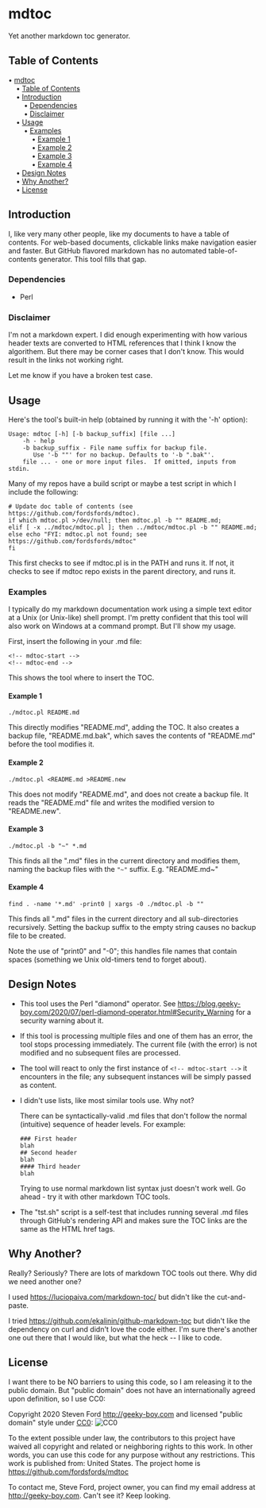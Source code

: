 # mdtoc

Yet another markdown toc generator.

## Table of Contents
<!-- mdtoc-start -->
&bull; [mdtoc](#mdtoc)  
&nbsp;&nbsp;&nbsp;&nbsp;&bull; [Table of Contents](#table-of-contents)  
&nbsp;&nbsp;&nbsp;&nbsp;&bull; [Introduction](#introduction)  
&nbsp;&nbsp;&nbsp;&nbsp;&nbsp;&nbsp;&nbsp;&nbsp;&bull; [Dependencies](#dependencies)  
&nbsp;&nbsp;&nbsp;&nbsp;&nbsp;&nbsp;&nbsp;&nbsp;&bull; [Disclaimer](#disclaimer)  
&nbsp;&nbsp;&nbsp;&nbsp;&bull; [Usage](#usage)  
&nbsp;&nbsp;&nbsp;&nbsp;&nbsp;&nbsp;&nbsp;&nbsp;&bull; [Examples](#examples)  
&nbsp;&nbsp;&nbsp;&nbsp;&nbsp;&nbsp;&nbsp;&nbsp;&nbsp;&nbsp;&nbsp;&nbsp;&bull; [Example 1](#example-1)  
&nbsp;&nbsp;&nbsp;&nbsp;&nbsp;&nbsp;&nbsp;&nbsp;&nbsp;&nbsp;&nbsp;&nbsp;&bull; [Example 2](#example-2)  
&nbsp;&nbsp;&nbsp;&nbsp;&nbsp;&nbsp;&nbsp;&nbsp;&nbsp;&nbsp;&nbsp;&nbsp;&bull; [Example 3](#example-3)  
&nbsp;&nbsp;&nbsp;&nbsp;&nbsp;&nbsp;&nbsp;&nbsp;&nbsp;&nbsp;&nbsp;&nbsp;&bull; [Example 4](#example-4)  
&nbsp;&nbsp;&nbsp;&nbsp;&bull; [Design Notes](#design-notes)  
&nbsp;&nbsp;&nbsp;&nbsp;&bull; [Why Another?](#why-another)  
&nbsp;&nbsp;&nbsp;&nbsp;&bull; [License](#license)  
<!-- TOC created by '/home/sford/bin/mdtoc.pl README.md' (see https://github.com/fordsfords/mdtoc) -->
<!-- mdtoc-end -->

## Introduction

I, like very many other people, like my documents to have a table of contents.
For web-based documents, clickable links make navigation easier and faster.
But GitHub flavored markdown has no automated table-of-contents generator.
This tool fills that gap.

### Dependencies

* Perl

### Disclaimer

I'm not a markdown expert.
I did enough experimenting with how various header texts are converted to
HTML references that I think I know the algorithem.
But there may be corner cases that I don't know.
This would result in the links not working right.

Let me know if you have a broken test case.

## Usage

Here's the tool's built-in help (obtained by running it with
the '-h' option):
````
Usage: mdtoc [-h] [-b backup_suffix] [file ...]
    -h - help
    -b backup_suffix - File name suffix for backup file.
       Use '-b ""' for no backup. Defaults to '-b ".bak"'.
    file ... - one or more input files.  If omitted, inputs from stdin.
````

Many of my repos have a build script or maybe a test script in which I include the following:
````
# Update doc table of contents (see https://github.com/fordsfords/mdtoc).
if which mdtoc.pl >/dev/null; then mdtoc.pl -b "" README.md;
elif [ -x ../mdtoc/mdtoc.pl ]; then ../mdtoc/mdtoc.pl -b "" README.md;
else echo "FYI: mdtoc.pl not found; see https://github.com/fordsfords/mdtoc"
fi
````

This first checks to see if mdtoc.pl is in the PATH and runs it.
If not, it checks to see if mdtoc repo exists in the parent directory,
and runs it.


### Examples

I typically do my markdown documentation work using a simple text editor
at a Unix (or Unix-like) shell prompt.
I'm pretty confident that this tool will also work on Windows at a command
prompt.
But I'll show my usage.

First, insert the following in your .md file:
````
<!-- mdtoc-start -->
<!-- mdtoc-end -->
````
This shows the tool where to insert the TOC.

#### Example 1

````
./mdtoc.pl README.md
````

This directly modifies "README.md", adding the TOC. It also 
creates a backup file, "README.md.bak", which saves the contents
of "README.md" before the tool modifies it.

#### Example 2

````
./mdtoc.pl <README.md >README.new
````

This does not modify "README.md",
and does not create a backup file.
It reads the "README.md" file and writes the modified version
to "README.new".

#### Example 3

````
./mdtoc.pl -b "~" *.md
````

This finds all the ".md" files in the current directory and
modifies them, naming the backup files with the `"~"` suffix.
E.g. "README.md~"

#### Example 4

````
find . -name '*.md' -print0 | xargs -0 ./mdtoc.pl -b ""
````

This finds all ".md" files in the current directory and
all sub-directories recursively.
Setting the backup suffix to the empty string causes no backup
file to be created.

Note the use of "print0" and "-0"; this handles file names that
contain spaces (something we Unix old-timers tend to forget about).

## Design Notes

* This tool uses the Perl "diamond" operator.
See https://blog.geeky-boy.com/2020/07/perl-diamond-operator.html#Security_Warning
for a security warning about it.

* If this tool is processing multiple files and one of them has
an error, the tool stops processing immediately.
The current file (with the error) is not modified and
no subsequent files are processed.

* The tool will react to only the first instance of `<!-- mdtoc-start -->`
it encounters in the file; any subsequent instances will be simply passed
as content.

* I didn't use lists, like most similar tools use. Why not?

  There can be syntactically-valid .md files that don't follow the
normal (intuitive) sequence of header levels.  For example:
  ````
  ### First header
  blah
  ## Second header
  blah
  #### Third header
  blah
  ````

  Trying to use normal markdown list syntax just doesn't work well.
Go ahead - try it with other markdown TOC tools.

* The "tst.sh" script is a self-test that includes running several .md
files through GitHub's rendering API and makes sure the TOC links are
the same as the HTML href tags.

## Why Another?

Really? Seriously?
There are lots of markdown TOC tools out there.
Why did we need another one?

I used https://luciopaiva.com/markdown-toc/ but didn't
like the cut-and-paste.

I tried https://github.com/ekalinin/github-markdown-toc
but didn't like the dependency on curl and didn't love
the code either.
I'm sure there's another one out there that I would like,
but what the heck -- I like to code.

## License

I want there to be NO barriers to using this code, so I am releasing it to the public domain.  But "public domain" does not have an internationally agreed upon definition, so I use CC0:

Copyright 2020 Steven Ford http://geeky-boy.com and licensed
"public domain" style under
[CC0](http://creativecommons.org/publicdomain/zero/1.0/):
![CC0](https://licensebuttons.net/p/zero/1.0/88x31.png "CC0")

To the extent possible under law, the contributors to this project have
waived all copyright and related or neighboring rights to this work.
In other words, you can use this code for any purpose without any
restrictions.  This work is published from: United States.  The project home
is https://github.com/fordsfords/mdtoc

To contact me, Steve Ford, project owner, you can find my email address
at http://geeky-boy.com.  Can't see it?  Keep looking.

